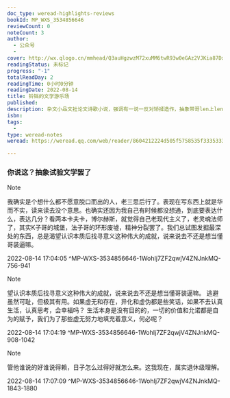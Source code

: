 ```yaml
---
doc_type: weread-highlights-reviews
bookId: MP_WXS_3534856646
reviewCount: 0
noteCount: 3
author:
  - 公众号
  - 
cover: http://wx.qlogo.cn/mmhead/Q3auHgzwzM72xuMM6twR93w0eGAz2VJKia87DxwQ3svcaTATc7AX1Ig/0
readingStatus: 未标记
progress: "-1"
totalReadDay: 2
readingTime: 0小时0分钟
readingDate: 2022-08-14
title: 铃铛的文学游乐场
published: 
description: 杂文小品文社论文诗歌小说，强调有一说一反对矫揉造作，抽象带哥len上len
isbn: 
tags:
  - 
type: weread-notes
weread: https://weread.qq.com/web/reader/8604212224d505f5758535f33353334383536363436454

---
```



### 你说这？抽象试验文学罢了

> [!NOTE] 
> 我确实是个想什么都不愿意脱口而出的人，老三思后行了。表现在写东西上就是华而不实，读来读去没个意思。也确实还因为我自己有时候都没想通，到底要表达什么，表达几分？看两本卡夫卡，博尔赫斯，就觉得自己老现代主义了，老灵魂法师了，其实K子哥的城堡，法子哥的环形废墟，精神分裂罢了。我们总试图发掘最深处的东西，总是渴望认识本质后找寻意义这种伟大的成就，说来说去不还是想当懂哥装逼嘛。
> 
> 2022-08-14 17:04:05 ^MP-WXS-3534856646-1WohIj7ZF2qwjV4ZNJnkMQ-756-941

> [!NOTE] 
> 望认识本质后找寻意义这种伟大的成就，说来说去不还是想当懂哥装逼嘛。
   逃避虽然可耻，但极其有用。如果虚无和存在，异化和虚伪都是些笑话，如果不去认真生活，认真思考，会幸福吗？
   生活本身是没有目的的，一切的价值和允诺都是自为的赋予，我们为了那些虚无努力地填充着意义，何必呢？
> 
> 2022-08-14 17:04:19 ^MP-WXS-3534856646-1WohIj7ZF2qwjV4ZNJnkMQ-908-1042

> [!NOTE] 
> 管他谁说的好谁说得赖，日子怎么过得好就怎么来。这我现在，属实退休级理解。
> 
> 2022-08-14 17:07:09 ^MP-WXS-3534856646-1WohIj7ZF2qwjV4ZNJnkMQ-1843-1880

